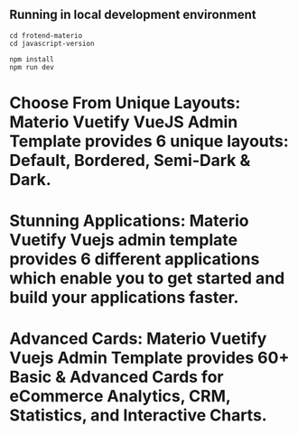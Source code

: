 ## Running in local development environment

```
cd frotend-materio
cd javascript-version

npm install
npm run dev
```

# Choose From Unique Layouts: Materio Vuetify VueJS Admin Template provides 6 unique layouts: Default, Bordered, Semi-Dark & Dark.

# Stunning Applications: Materio Vuetify Vuejs admin template provides 6 different applications which enable you to get started and build your applications faster.

# Advanced Cards: Materio Vuetify Vuejs Admin Template provides 60+ Basic & Advanced Cards for eCommerce Analytics, CRM, Statistics, and Interactive Charts.
